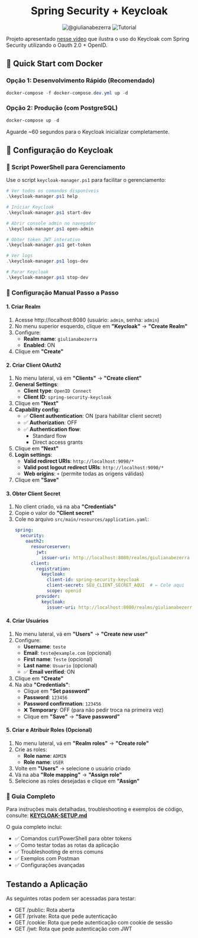 <h1 align="center">
  Spring Security + Keycloak
</h1>

<p align="center">
 <img src="https://img.shields.io/static/v1?label=Youtube&message=@giulianabezerra&color=8257E5&labelColor=000000" alt="@giulianabezerra" />
 <img src="https://img.shields.io/static/v1?label=Tipo&message=Tutorial&color=8257E5&labelColor=000000" alt="Tutorial" />
</p>

Projeto apresentado [nesse vídeo](https://youtu.be/vV2NdanynpA) que ilustra o uso do Keycloak com Spring Security utilizando o Oauth 2.0 + OpenID.

## 🚀 Quick Start com Docker

### Opção 1: Desenvolvimento Rápido (Recomendado)
```powershell
docker-compose -f docker-compose.dev.yml up -d
```

### Opção 2: Produção (com PostgreSQL)
```powershell
docker-compose up -d
```

Aguarde ~60 segundos para o Keycloak inicializar completamente.

## 📖 Configuração do Keycloak

### 🎯 Script PowerShell para Gerenciamento

Use o script `keycloak-manager.ps1` para facilitar o gerenciamento:

```powershell
# Ver todos os comandos disponíveis
.\keycloak-manager.ps1 help

# Iniciar Keycloak
.\keycloak-manager.ps1 start-dev

# Abrir console admin no navegador
.\keycloak-manager.ps1 open-admin

# Obter token JWT interativo
.\keycloak-manager.ps1 get-token

# Ver logs
.\keycloak-manager.ps1 logs-dev

# Parar Keycloak
.\keycloak-manager.ps1 stop-dev
```

### 🔧 Configuração Manual Passo a Passo

#### 1. Criar Realm

1. Acesse http://localhost:8080 (usuário: `admin`, senha: `admin`)
2. No menu superior esquerdo, clique em **"Keycloak"** → **"Create Realm"**
3. Configure:
   - **Realm name**: `giulianabezerra`
   - **Enabled**: ON
4. Clique em **"Create"**

#### 2. Criar Client OAuth2

1. No menu lateral, vá em **"Clients"** → **"Create client"**
2. **General Settings**:
   - **Client type**: `OpenID Connect`
   - **Client ID**: `spring-security-keycloak`
3. Clique em **"Next"**
4. **Capability config**:
   - ✅ **Client authentication**: ON (para habilitar client secret)
   - ✅ **Authorization**: OFF
   - ✅ **Authentication flow**: 
     - Standard flow
     - Direct access grants
5. Clique em **"Next"**
6. **Login settings**:
   - **Valid redirect URIs**: `http://localhost:9090/*`
   - **Valid post logout redirect URIs**: `http://localhost:9090/*`
   - **Web origins**: `+` (permite todas as origens válidas)
7. Clique em **"Save"**

#### 3. Obter Client Secret

1. No client criado, vá na aba **"Credentials"**
2. Copie o valor do **"Client secret"**
3. Cole no arquivo `src/main/resources/application.yaml`:
   ```yaml
   spring:
     security:
       oauth2:
         resourceserver:
           jwt:
             issuer-uri: http://localhost:8080/realms/giulianabezerra
         client:
           registration:
             keycloak:
               client-id: spring-security-keycloak
               client-secret: SEU_CLIENT_SECRET_AQUI  # ← Cole aqui
               scope: openid
           provider:
             keycloak:
               issuer-uri: http://localhost:8080/realms/giulianabezerra
   ```

#### 4. Criar Usuários

1. No menu lateral, vá em **"Users"** → **"Create new user"**
2. Configure:
   - **Username**: `teste`
   - **Email**: `teste@example.com` (opcional)
   - **First name**: `Teste` (opcional)
   - **Last name**: `Usuario` (opcional)
   - ✅ **Email verified**: ON
3. Clique em **"Create"**
4. Na aba **"Credentials"**:
   - Clique em **"Set password"**
   - **Password**: `123456`
   - **Password confirmation**: `123456`
   - ❌ **Temporary**: OFF (para não pedir troca na primeira vez)
   - Clique em **"Save"** → **"Save password"**

#### 5. Criar e Atribuir Roles (Opcional)

1. No menu lateral, vá em **"Realm roles"** → **"Create role"**
2. Crie as roles:
   - **Role name**: `ADMIN`
   - **Role name**: `USER`
3. Volte em **"Users"** → selecione o usuário criado
4. Vá na aba **"Role mapping"** → **"Assign role"**
5. Selecione as roles desejadas e clique em **"Assign"**

### 📝 Guia Completo

Para instruções mais detalhadas, troubleshooting e exemplos de código, consulte: **[KEYCLOAK-SETUP.md](./KEYCLOAK-SETUP.md)**

O guia completo inclui:
- ✅ Comandos curl/PowerShell para obter tokens
- ✅ Como testar todas as rotas da aplicação
- ✅ Troubleshooting de erros comuns
- ✅ Exemplos com Postman
- ✅ Configurações avançadas

## Testando a Aplicação

As seguintes rotas podem ser acessadas para testar:

- GET /public: Rota aberta
- GET /private: Rota que pede autenticação
- GET /cookie: Rota que pede autenticação com cookie de sessão
- GET /jwt: Rota que pede autenticação com JWT